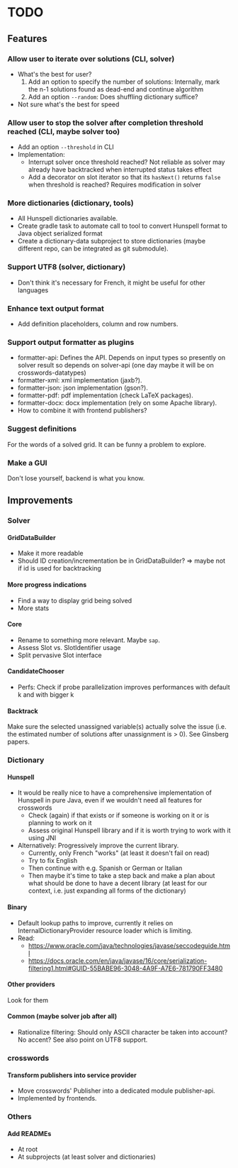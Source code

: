 # TODO

## Features

### Allow user to iterate over solutions (CLI, solver)

- What's the best for user?
  1. Add an option to specify the number of solutions: Internally, mark the n-1 solutions found as
     dead-end and continue algorithm
  2. Add an option `--random`: Does shuffling dictionary suffice?
- Not sure what's the best for speed

### Allow user to stop the solver after completion threshold reached (CLI, maybe solver too)

- Add an option `--threshold` in CLI
- Implementation:
  - Interrupt solver once threshold reached? Not reliable as solver may already have backtracked
    when interrupted status takes effect
  - Add a decorator on slot iterator so that its `hasNext()` returns `false` when threshold is
    reached? Requires modification in solver

### More dictionaries (dictionary, tools)

- All Hunspell dictionaries available.
- Create gradle task to automate call to tool to convert Hunspell format to Java object serialized
  format
- Create a dictionary-data subproject to store dictionaries (maybe different repo, can be integrated
  as git submodule).

### Support UTF8 (solver, dictionary)

- Don't think it's necessary for French, it might be useful for other languages

### Enhance text output format

- Add definition placeholders, column and row numbers.

### Support output formatter as plugins

- formatter-api: Defines the API. Depends on input types so presently on solver result so depends on
  solver-api (one day maybe it will be on crosswords-datatypes)
- formatter-xml: xml implementation (jaxb?).
- formatter-json: json implementation (gson?).
- formatter-pdf: pdf implementation (check LaTeX packages).
- formatter-docx: docx implementation (rely on some Apache library).
- How to combine it with frontend publishers?

### Suggest definitions

For the words of a solved grid. It can be funny a problem to explore.

### Make a GUI

Don't lose yourself, backend is what you know.

## Improvements

### Solver

#### GridDataBuilder

- Make it more readable
- Should ID creation/incrementation be in GridDataBuilder? => maybe not if id is used for
  backtracking

#### More progress indications

- Find a way to display grid being solved
- More stats

#### Core

- Rename to something more relevant. Maybe `sap`.
- Assess Slot vs. SlotIdentifier usage
- Split pervasive Slot interface

#### CandidateChooser

- Perfs: Check if probe parallelization improves performances with default k and with bigger k

#### Backtrack

Make sure the selected unassigned variable(s) actually solve the issue (i.e. the estimated number of
solutions after unassignment is > 0). See Ginsberg papers.

### Dictionary

#### Hunspell

- It would be really nice to have a comprehensive implementation of Hunspell in pure Java, even if
  we wouldn't need all features for crosswords
  - Check (again) if that exists or if someone is working on it or is planning to work on it
  - Assess original Hunspell library and if it is worth trying to work with it using JNI
- Alternatively: Progressively improve the current library.
  - Currently, only French "works" (at least it doesn't fail on read)
  - Try to fix English
  - Then continue with e.g. Spanish or German or Italian
  - Then maybe it's time to take a step back and make a plan about what should be done to have a
    decent library (at least for our context, i.e. just expanding all forms of the dictionary)

#### Binary

- Default lookup paths to improve, currently it relies on InternalDictionaryProvider resource loader
  which is limiting.
- Read:
  - https://www.oracle.com/java/technologies/javase/seccodeguide.html
  - https://docs.oracle.com/en/java/javase/16/core/serialization-filtering1.html#GUID-55BABE96-3048-4A9F-A7E6-781790FF3480

#### Other providers

Look for them

#### Common (maybe solver job after all)

- Rationalize filtering: Should only ASCII character be taken into account? No accent? See also
  point on UTF8 support.

### crosswords

#### Transform publishers into service provider

- Move crosswords' Publisher into a dedicated module publisher-api.
- Implemented by frontends.

### Others

#### Add READMEs

- At root
- At subprojects (at least solver and dictionaries)
